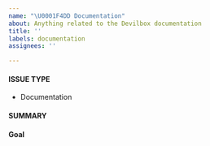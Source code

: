 ```yaml
---
name: "\U0001F4DD Documentation"
about: Anything related to the Devilbox documentation
title: ''
labels: documentation
assignees: ''

---
```


<!---
1. Verify first that your question is not already reported on GitHub.

2. Verify that your question is not covered in the docs: https://devilbox.readthedocs.io

3. PLEASE FILL OUT ALL REQUIRED INFORMATION BELOW! Otherwise it might take more time to properly handle this question.
-->


#### ISSUE TYPE
<!-- DO NOT CHANGE THIS -->
 - Documentation
<!-- DO NOT CHANGE THIS -->


#### SUMMARY
<!-- Add your information here -->


#### Goal
<!-- Explain what you actually want to accomplish -->
